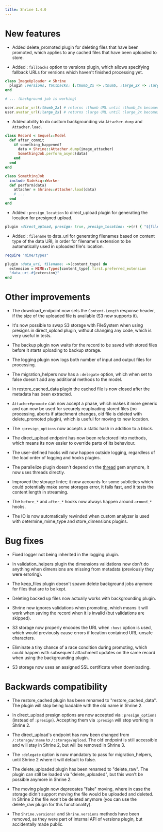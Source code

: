 ```yaml
---
title: Shrine 1.4.0
---
```


New features
============

* Added delete_promoted plugin for deleting files that have been promoted, which
  applies to any cached files that have been uploaded to store.

* Added `:fallbacks` option to versions plugin, which allows specifying
  fallback URLs for versions which haven't finished processing yet.

```rb
class ImageUploader < Shrine
  plugin :versions, fallbacks: {:thumb_2x => :thumb, :large_2x => :large}
end
```
```rb
# ... (background job is working)

user.avatar_url(:thumb_2x) # returns :thumb URL until :thumb_2x becomes available
user.avatar_url(:large_2x) # returns :large URL until :large_2x becomes available
```

* Added ability to do custom backgrounding via `Attacher.dump` and
  `Attacher.load`.

```rb
class Record < Sequel::Model
  def after_commit
    if something_happened?
      data = Shrine::Attacher.dump(image_attacher)
      SomethingJob.perform_async(data)
    end
  end
end
```
```rb
class SomethingJob
  include Sidekiq::Worker
  def perform(data)
    attacher = Shrine::Attacher.load(data)
    # ...
  end
end
```

* Added `:presign_location` to direct_upload plugin for generating the location
  for presigned upload.

```rb
plugin :direct_upload, presign: true, presign_location: ->(r) { "${filename}" }
```

* Added `:filename` to data_uri for generating filenames based on content type
  of the data URI, in order for filename's extension to be automatically used
  in uploaded file's location.

```rb
require "mime/types"

plugin :data_uri, filename: ->(content_type) do
  extension = MIME::Types[content_type].first.preferred_extension
  "data_uri.#{extension}"
end
```

Other improvements
==================

* The download_endpoint now sets the `Content-Length` response header, if the
  size of the uploaded file is available (S3 now supports it).

* It's now possible to swap S3 storage with FileSystem when using presigns in
  direct_upload plugin, without changing any code, which is very useful in
  tests.

* The backup plugin now waits for the record to be saved with stored files
  before it starts uploading to backup storage.

* The logging plugin now logs both number of input and output files for
  processing.

* The migration_helpers now has a `:delegate` option, which when set to false
  doesn't add any additional methods to the model.

* In restore_cached_data plugin the cached file is now closed after the
  metadata has been extracted.

* `Attacher#promote` can now accept a phase, which makes it more generic and
  can now be used for securely reuploading stored files (no processing, aborts
  if attachment changes, old file is deleted with delete_promoted plugin),
  which is useful for moving to new location.

* The `:presign_options` now accepts a static hash in addition to a block.

* The direct_upload endpoint has now been refactored into methods, which means
  its now easier to override parts of its behaviour.

* The user-defined hooks will now happen outside logging, regardless of the
  load order of logging and hooks plugins.

* The parallelize plugin doesn't depend on the [thread] gem anymore, it now
  uses threads directly.

* Improved the storage linter; it now accounts for some subtleties which could
  potentially make some storages error, it fails fast, and it tests the content
  length in streaming.

* The `before_*` and `after_*` hooks now always happen around `around_*` hooks.

* The IO is now automatically rewinded when custom analyzer is used with
  determine_mime_type and store_dimensions plugins.

Bug fixes
=========

* Fixed logger not being inherited in the logging plugin.

* In validation_helpers plugin the dimensions validations now don't do anything
  when dimensions are missing from metadata (previously they were erroring).

* The keep_files plugin doesn't spawn delete background jobs anymore for files
  that are to be kept.

* Deleting backed up files now actually works with backgrounding plugin.

* Shrine now ignores validations when promoting, which means it will work when
  saving the record when it is invalid (but validations are skipped).

* S3 storage now properly encodes the URL when `:host` option is used, which
  would previously cause errors if location contained URL-unsafe characters.

* Eliminate a tiny chance of a race condition during promoting, which could
  happen with subsequent attachment updates on the same record when using the
  backgrounding plugin.

* S3 storage now uses an assigned SSL certificate when downloading.

Backwards compatibility
=======================

* The restore_cached plugin has been renamed to "restore_cached_data". The
  plugin will stop being loadable with the old name in Shrine 2.

* In direct_upload presign options are now accepted via `:presign_options`
  (instead of `:presign`). Accepting them via `:presign` will stop working in
  Shrine 2.

* The direct_upload's endpoint has now been changed from `/:storage/:name` to
  `/:storage/upload`. The old endpoint is still accessible and will stay in
  Shrine 2, but will be removed in Shrine 3.

* The `:delegate` option is now mandatory to pass for migration_helpers,
  until Shrine 2 where it will default to false.

* The delete_uploaded plugin has been renamed to "delete_raw". The plugin can
  still be loaded via "delete_uploaded", but this won't be possible anymore in
  Shrine 2.

* The moving plugin now deprecates "fake" moving, where in case the storage
  didn't support moving the file would be uploaded and deleted. In Shrine 2
  the file won't be deleted anymore (you can use the delete_raw plugin for
  this functionality).

* The `Shrine.versions!` and `Shrine.versions` methods have been removed, as
  they were part of internal API of versions plugin, but accidentally made
  public.

[thread]: https://github.com/meh/ruby-thread
